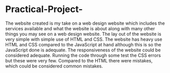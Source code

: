 # Practical-Project-
The website created is my take on a web design website which includes the services available and what the website is about along with many other things you may see on a web design website.
The lay out of the website is very simple with simple use of HTML and CSS. The website has heavy use HTML and CSS compared to the JavaScript at hand although this is so the JavaScript done is adequate. The responsiveness of the website could be considered adequate. Running the code through some test the CSS errors but these were very few.
Compared to the HTML there were mistakes, which could be considered common mistakes.
